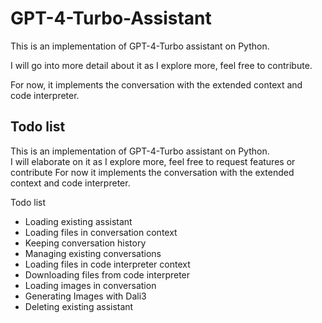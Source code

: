 # GPT-4-Turbo-Assistant 

This is an implementation of GPT-4-Turbo assistant on Python.

I will go into more detail about it as I explore more, feel free to contribute.

For now, it implements the conversation with the extended context and code interpreter.

## Todo list
This is an implementation of GPT-4-Turbo assistant on Python.  
I will elaborate on it as I explore more, feel free to request features or contribute For now it implements the conversation with the extended context and code interpreter.

Todo list

* Loading existing assistant
* Loading files in conversation context
* Keeping conversation history
* Managing existing conversations
* Loading files in code interpreter context
* Downloading files from code interpreter
* Loading images in conversation
* Generating Images with Dali3
* Deleting existing assistant

